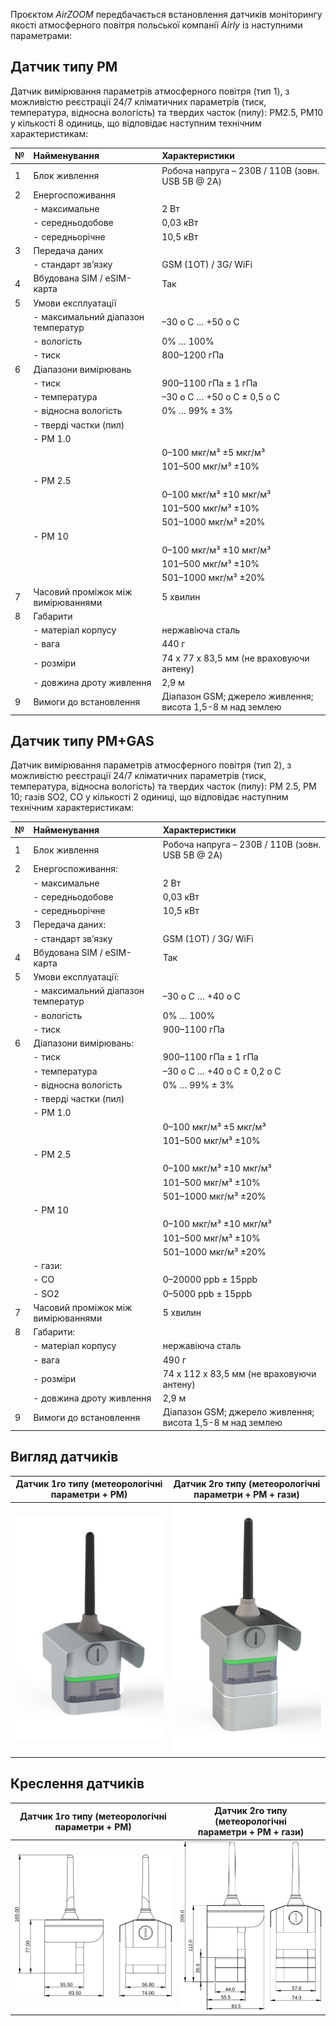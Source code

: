 ﻿Проєктом _AirZOOM_ передбачається встановлення датчиків моніторингу якості атмосферного повітря польської компанії _Airly_ із наступними параметрами:

## Датчик типу PM

Датчик вимірювання параметрів атмосферного повітря (тип 1), з можливістю реєстрації 24/7 кліматичних параметрів (тиск, температура, відносна вологість) та твердих часток (пилу): РМ2.5, РМ10 у кількості 8 одиниць, що відповідає наступним технічним характеристикам:

|   №   |   Найменування                       |   Характеристики                                                       |
| :---- | :----------------------------------- | :--------------------------------------------------------------------- |
| 1     | Блок живлення                        | Робоча напруга – 230В / 110В (зовн. USB 5В @ 2A)                       |
| 2     | Енергоспоживання                     |                                                                        |
|       | - максимальне                        | 2 Вт                                                                   |
|       | - середньодобове                     | 0,03 кВт                                                               |
|       | - середньорічне                      | 10,5 кВт                                                               |
| 3     | Передача даних                       |                                                                        |
|       | - стандарт зв’язку                   | GSM (1OT) / 3G/ WiFi                                                   |
| 4     | Вбудована SIM / eSIM-карта           | Так                                                                    |
| 5     | Умови експлуатації                   |                                                                        |
|       | - максимальний діапазон температур   | –30 o C … +50 o C                                                      |
|       | - вологість                          | 0% … 100%                                                              |
|       | - тиск                               | 800–1200 гПа                                                           |
| 6     | Діапазони вимірювань                 |                                                                        |
|       | - тиск                               | 900–1100 гПа ± 1 гПа                                                   |
|       | - температурa                        | –30 o C … +50 o C ± 0,5 o C                                            |
|       | - відносна вологість                 | 0% … 99% ± 3%                                                          |
|       | - тверді частки (пил)                |                                                                        |
|       | - РМ 1.0                             |                                                                        |
|       |                                      | 0–100 мкг/м³ ±5 мкг/м³                                                 |
|       |                                      | 101–500 мкг/м³ ±10%                                                    |
|       | - РМ 2.5                             |                                                                        |
|       |                                      | 0–100 мкг/м³ ±10 мкг/м³                                                |
|       |                                      | 101–500 мкг/м³ ±10%                                                    |
|       |                                      | 501–1000 мкг/м³ ±20%                                                   |
|       | - РМ 10                              |                                                                        |
|       |                                      | 0–100 мкг/м³ ±10 мкг/м³                                                |
|       |                                      | 101–500 мкг/м³ ±10%                                                    |
|       |                                      | 501–1000 мкг/м³ ±20%                                                   |
| 7     | Часовий проміжок між вимірюваннями   | 5 хвилин                                                               |
| 8     | Габарити                             |                                                                        |
|       | - матеріал корпусу                   | нержавіюча сталь                                                       |
|       | - вага                               | 440 г                                                                  |
|       | - розміри                            | 74 х 77 х 83,5 мм (не враховуючи антену)                               |
|       | - довжина дроту живлення             | 2,9 м                                                                  |
| 9     | Вимоги до встановлення               | Діапазон GSM; джерело живлення; висота 1,5-8 м над землею              |

## Датчик типу PM+GAS

Датчик вимірювання параметрів атмосферного повітря (тип 2), з можливістю реєстрації 24/7 кліматичних параметрів (тиск, температура, відносна вологість) та твердих часток (пилу): РМ 2.5, РМ 10; газів SO2, CO у кількості 2 одиниці, що відповідає наступним технічним характеристикам:

|   №   | Найменування                         | Характеристики                                                         |
| :---- | :----------------------------------- | :--------------------------------------------------------------------- |
| 1     | Блок живлення                        | Робоча напруга – 230В / 110В (зовн. USB 5В @ 2A)                       |
| 2     | Енергоспоживання:                    |                                                                        |
|       | - максимальне                        | 2 Вт                                                                   |
|       | - середньодобове                     | 0,03 кВт                                                               |
|       | - середньорічне                      | 10,5 кВт                                                               |
| 3     | Передача даних:                      |                                                                        |
|       | - стандарт зв’язку                   | GSM (1OT) / 3G/ WiFi                                                   |
| 4     | Вбудована SIM / eSIM-карта           | Так                                                                    |
| 5     | Умови експлуатації:                  |                                                                        |
|       | - максимальний діапазон температур   | –30 o C … +40 o C                                                      |
|       | - вологість                          | 0% … 100%                                                              |
|       | - тиск                               | 900–1100 гПа                                                           |
| 6     | Діапазони вимірювань:                |                                                                        |
|       | - тиск                               | 900–1100 гПа ± 1 гПа                                                   |
|       | - температурa                        | –30 o C … +40 o C ± 0,2 o C                                            |
|       | - відносна вологість                 | 0% … 99% ± 3%                                                          |
|       | - тверді частки (пил)                |                                                                        |
|       | - РМ 1.0                             |                                                                        |
|       |                                      | 0–100 мкг/м³ ±5 мкг/м³                                                 |
|       |                                      | 101–500 мкг/м³ ±10%                                                    |
|       | - РМ 2.5                             |                                                                        |
|       |                                      | 0–100 мкг/м³ ±10 мкг/м³                                                |
|       |                                      | 101–500 мкг/м³ ±10%                                                    |
|       |                                      | 501–1000 мкг/м³ ±20%                                                   |
|       | - РМ 10                              |                                                                        |
|       |                                      | 0–100 мкг/м³ ±10 мкг/м³                                                |
|       |                                      | 101–500 мкг/м³ ±10%                                                    |
|       |                                      | 501–1000 мкг/м³ ±20%                                                   |
|       | - гази:                              |                                                                        |
|       |     - СО                             | 0–20000 ppb ± 15ppb                                                    |
|       |     - SO2                            | 0–5000 ppb ± 15ppb                                                     |
| 7     | Часовий проміжок між вимірюваннями   | 5 хвилин                                                               |
| 8     | Габарити:                            |                                                                        |
|       | - матеріал корпусу                   | нержавіюча сталь                                                       |
|       | - вага                               | 490 г                                                                  |
|       | - розміри                            | 74 х 112 х 83,5 мм (не враховуючи антену)                              |
|       | - довжина дроту живлення             | 2,9 м                                                                  |
| 9     | Вимоги до встановлення               | Діапазон GSM; джерело живлення; висота 1,5-8 м над землею              |

## Вигляд датчиків

| Датчик 1го типу (метеорологічні <br/>параметри + РМ)   | Датчик 2го типу (метеорологічні <br/>параметри + РМ + гази) |
| -- | -- |
| ![Sensor 1st type](img/pic_sens3.jpg ':size=350') | ![Sensor 2nd type](img/pic_sens4.jpg ':size=350')     |

## Креслення датчиків

| Датчик 1го типу (метеорологічні <br/>параметри + РМ)   | Датчик 2го типу (метеорологічні <br/>параметри + РМ + гази) |
| -- | -- |
| ![Sensor 1st type](img/pm_sensor_drawing.svg ':size=350') | ![Sensor 2nd type](img/pm_gas_sensor_drawing.svg ':size=350')     |


